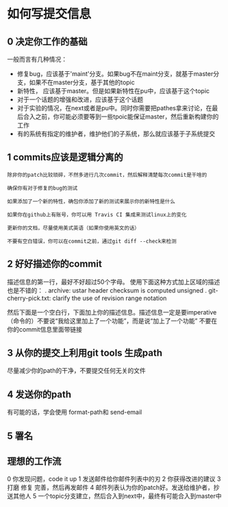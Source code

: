 # 如何写提交信息
## 0 决定你工作的基础
一般而言有几种情况：
- 修复bug，应该基于'maint'分支。如果bug不在maint分支，就基于master分支，如果不在master分支，基于其他的topic
- 新特性， 应该基于master。但是如果新特性在pu中，应该基于这个topic
- 对于一个话题的增强和改进，应该基于这个话题
- 对于实验的情况，在next或者是pu中。同时你需要把pathes拿来讨论，在最后合入之前，你可能必须要等到一些tpoic能保证master，然后重新构建你的工作
- 有的系统有指定的维护者，维护他们的子系统，那么就应该基于子系统提交

## 1 commits应该是逻辑分离的
    除非你的patch比较琐碎，不然多进行几次commit，然后解释清楚每次commit是干啥的

    确保你有对于修复的bug的测试

    如果添加了一个新的特性，确包你添加了新的测试来展示你的新特性是什么

    如果你在github上有账号，你可以用 Travis CI 集成来测试linux上的变化

    更新你的文档，尽量使用美式英语（如果你使用英文的话）

    不要有空白错误，你可以在commit之前，通过git diff --check来检测

## 2 好好描述你的commit
描述信息的第一行，最好不好超过50个字母。
使用下面这种方式加上区域的描述也是不错的：
    . archive: ustar header checksum is computed unsigned
    . git-cherry-pick.txt: clarify the use of revision range notation

然后下面是一个空白行，下面加上你的描述信息。描述信息一定是要imperative（命令的）不要说“我给这里加上了一个功能”，而是说“加上了一个功能”
不要在你的commit信息里面带链接

## 3 从你的提交上利用git tools 生成path
尽量减少你的path的干净，不要提交任何无关的文件

## 4 发送你的path
有可能的话，学会使用 format-path和 send-email

## 5 署名

## 理想的工作流

0 你发现问题，code it up
1 发送邮件给你邮件列表中的刃
2 你获得改进的建议
3 打磨 修复 完善，然后再发邮件
4 邮件列表认为你的patch好。发送给维护者，抄送其他人
5 一个topic分支建立，然后合入到next中，最终有可能合入到master中
